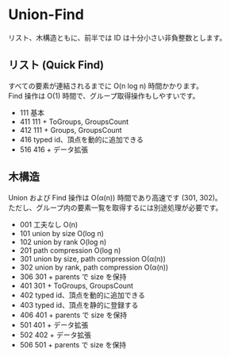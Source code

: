 # Union-Find
リスト、木構造ともに、前半では ID は十分小さい非負整数とします。

## リスト (Quick Find)
すべての要素が連結されるまでに O(n log n) 時間かかります。  
Find 操作は O(1) 時間で、グループ取得操作もしやすいです。
- 111 基本
- 411 111 + ToGroups, GroupsCount
- 412 111 + Groups, GroupsCount
- 416 typed id、頂点を動的に追加できる
- 516 416 + データ拡張

## 木構造
Union および Find 操作は O(α(n)) 時間であり高速です (301, 302)。  
ただし、グループ内の要素一覧を取得するには別途処理が必要です。
- 001 工夫なし O(n)
- 101 union by size O(log n)
- 102 union by rank O(log n)
- 201 path compression O(log n)
- 301 union by size, path compression O(α(n))
- 302 union by rank, path compression O(α(n))
- 306 301 + parents で size を保持
- 401 301 + ToGroups, GroupsCount
- 402 typed id、頂点を動的に追加できる
- 403 typed id、頂点を静的に登録する
- 406 401 + parents で size を保持
- 501 401 + データ拡張
- 502 402 + データ拡張
- 506 501 + parents で size を保持

